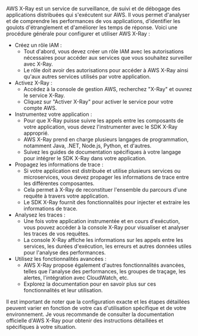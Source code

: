 AWS X-Ray est un service de surveillance, de suivi et de débogage des applications distribuées qui s'exécutent sur AWS. 
Il vous permet d'analyser et de comprendre les performances de vos applications, d'identifier les goulots d'étranglement et d'améliorer les temps de réponse.
Voici une procédure générale pour configurer et utiliser AWS X-Ray :

- Créez un rôle IAM :
  - Tout d'abord, vous devez créer un rôle IAM avec les autorisations nécessaires pour accéder aux services que vous souhaitez surveiller avec X-Ray.
  - Le rôle doit avoir des autorisations pour accéder à AWS X-Ray ainsi qu'aux autres services utilisés par votre application.
- Activez X-Ray :
  - Accédez à la console de gestion AWS, recherchez "X-Ray" et ouvrez le service X-Ray.
  - Cliquez sur "Activer X-Ray" pour activer le service pour votre compte AWS.
- Instrumentez votre application :
  - Pour que X-Ray puisse suivre les appels entre les composants de votre application, vous devez l'instrumenter avec le SDK X-Ray approprié.
  - AWS X-Ray prend en charge plusieurs langages de programmation, notamment Java, .NET, Node.js, Python, et d'autres.
  - Suivez les guides de documentation spécifiques à votre langage pour intégrer le SDK X-Ray dans votre application.
- Propagez les informations de trace :
  - Si votre application est distribuée et utilise plusieurs services ou microservices, vous devez propager les informations de trace entre les différentes composantes.
  - Cela permet à X-Ray de reconstituer l'ensemble du parcours d'une requête à travers votre application.
  - Le SDK X-Ray fournit des fonctionnalités pour injecter et extraire les informations de trace.
- Analysez les traces :
  - Une fois votre application instrumentée et en cours d'exécution, vous pouvez accéder à la console X-Ray pour visualiser et analyser les traces de vos requêtes.
  - La console X-Ray affiche les informations sur les appels entre les services, les durées d'exécution, les erreurs et autres données utiles pour l'analyse des performances.
- Utilisez les fonctionnalités avancées :
  - AWS X-Ray propose également d'autres fonctionnalités avancées, telles que l'analyse des performances, les groupes de traçage, les alertes, l'intégration avec CloudWatch, etc.
  - Explorez la documentation pour en savoir plus sur ces fonctionnalités et leur utilisation.

Il est important de noter que la configuration exacte et les étapes détaillées peuvent varier en fonction de votre cas d'utilisation spécifique et de votre environnement. 
Je vous recommande de consulter la documentation officielle d'AWS X-Ray pour obtenir des instructions détaillées et spécifiques à votre situation.
